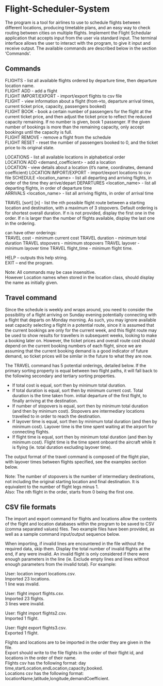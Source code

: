 # Flight-Scheduler-System

 The program is a tool for airlines to use to schedule flights between different locations, producing timetable plans, and an easy way to check routing between cities on multiple flights. Implement the Flight Schedular application that accepts input from the user via standard input. The terminal interface allows the user to interact with the program, to give it input and receive output. The available commands are described below in the section ‘Commands’.
 
 ## Commands
 
FLIGHTS - list all available flights ordered by departure time, then departure location name.  
FLIGHT ADD <departure time> <from> <to> <capacity> - add a flight  
FLIGHT IMPORT/EXPORT <filename> - import/export flights to csv file  
FLIGHT <id> - view information about a flight (from->to, departure arrival times, current ticket price, capacity, passengers booked)  
FLIGHT <id> BOOK <num> - book a certain number of passengers for the flight at the current ticket price, and then adjust the ticket price to reflect the reduced capacity remaining. If no number is given, book 1 passenger. If the given number of bookings is more than the remaining capacity, only accept bookings until the capacity is full.  
FLIGHT <id> REMOVE - remove a flight from the schedule  
FLIGHT <id> RESET - reset the number of passengers booked to 0, and the ticket price to its original state.  
 
 
LOCATIONS - list all available locations in alphabetical order  
LOCATION ADD <name> <lat> <long> <demand_coefficient> - add a location  
LOCATION <name> - view details about a location (it’s name, coordinates, demand coefficient) LOCATION IMPORT/EXPORT <filename> - import/export locations to csv file
SCHEDULE <location_name> - list all departing and arriving flights, in order of the time they arrive/depart DEPARTURES <location_name> - list all departing flights, in order of departure time  
ARRIVALS <location_name> - list all arriving flights, in order of arrival time  
 
 
TRAVEL <from> <to> [sort] [n] - list the nth possible flight route between a starting location and destination, with a maximum of 3 stopovers. Default ordering is for shortest overall duration. If n is not provided, display the first one in the order. If n is larger than the number of flights available, display the last one in the ordering.  
 
 
can have other orderings:  
TRAVEL <from> <to> cost - minimum current cost TRAVEL <from> <to> duration - minimum total duration TRAVEL <from> <to> stopovers - minimum stopovers TRAVEL <from> <to> layover - minimum layover time TRAVEL <from> <to> flight_time - minimum flight time. 
 
 
HELP – outputs this help string.  
EXIT – end the program.   
 
Note: All commands may be case insensitive.  
However Location names when stored in the location class, should display the name as initially given.  
  
## Travel command
  
Since the schedule is weekly and wraps around, you need to consider the possibility of a flight arriving on Sunday evening potentially connecting with a flight that departs on Monday morning. As such, you may ignore available seat capacity selecting a flight in a potential route, since it is assumed that the current bookings are only for the current week, and this flight route may be used to show results for travellers in subsequent weeks, looking to make a booking later on. However, the ticket prices and overall route cost should depend on the current booking numbers of each flight, since we are assuming that the current booking demand is a good indicator of future demand, so ticket prices will be similar in the future to what they are now.  
 
The TRAVEL command has 5 potential orderings, detailed below. If the primary sorting property is equal between two flight paths, it will fall back to the following secondary and tertiary sorting properties.  
 
- If total cost is equal, sort then by minimum total duration.  
- If total duration is equal, sort then by minimum current cost. Total duration is the time taken from. 
initial departure of the first flight, to finally arriving at the destination.  
- If number of stopovers is equal, sort then by minimum total duration (and then by minimum cost). Stopovers are intermediary locations travelled to in order to reach the destination.  
- If layover time is equal, sort then by minimum total duration (and then by minimum cost). Layover time is the time spent waiting at the airport for connecting flights.  
- If flight time is equal, sort then by minimum total duration (and then by minimum cost). Flight time is the time spent onboard the aircraft while it is flying (ie. total duration excluding layover time).  
 
The output format of the travel command is composed of the flight plan, with layover times between flights specified, see the examples section below.  
 
Note: The number of stopovers is the number of intermediary destinations, not including the original starting location and final destination. It is equivalent to the number of flight legs minus 1.  
Also: The nth flight in the order, starts from 0 being the first one.  
  
## CSV file formats
  
The import and export command for flights and locations allow the contents of the flight and location databases within the program to be saved to CSV (comma separated values) files. Two example files have been provided, as well as a sample command input/output sequence below.  
  
When importing, if invalid lines are encountered in the file without the required data, skip them. Display the total number of invalid flights at the end, if any were invalid. An invalid flight is only considered if there were enough parameters in the line (ie. Exclude empty lines and lines without enough parameters from the invalid total). For example:  
  
User: location import locations.csv.  
Imported 23 locations.   
1 line was invalid.   
  
User: flight import flights.csv.  
Imported 23 flights.    
3 lines were invalid.   
  
User: flight import flights2.csv.  
Imported 1 flight.  
  
User: flight export flights3.csv.  
Exported 1 flight.  
  
Flights and locations are to be imported in the order they are given in the file.  
Export should write to the file flights in the order of their flight id, and locations in the order of their name.  
Flights csv has the following format: day time,startLocation,endLocation,capacity,booked.  
Locations csv has the following format: locationName,latitude,longitude,demandCoefficient.  
 
  
